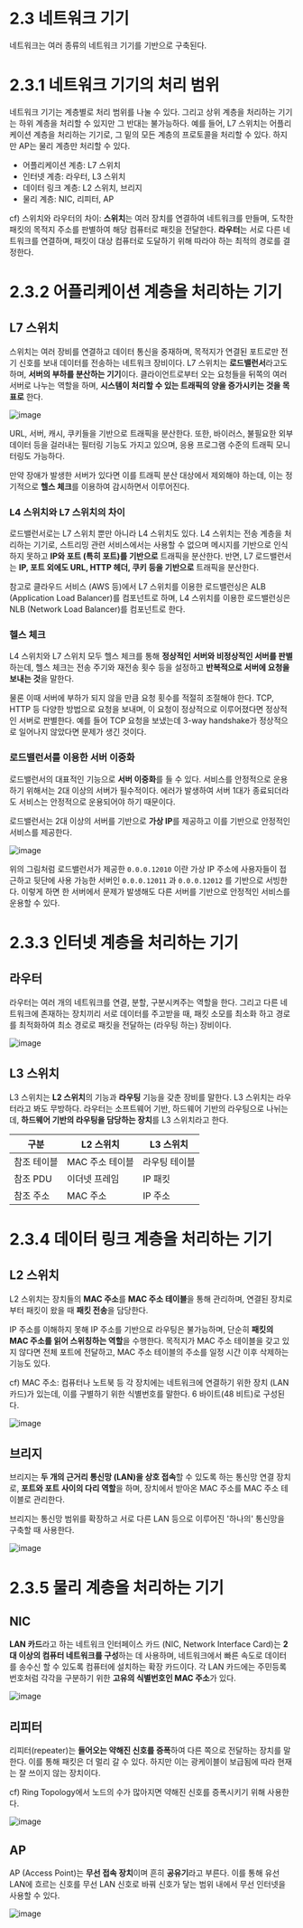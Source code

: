 # 2.3 네트워크 기기 

네트워크는 여러 종류의 네트워크 기기를 기반으로 구축된다. 

# 2.3.1 네트워크 기기의 처리 범위 

네트워크 기기는 계층별로 처리 범위를 나눌 수 있다. 그리고 상위 계층을 처리하는 기기는 하위 계층을 처리할 수 있지만 그 반대는 불가능하다. 예를 들어, L7 스위치는 어플리케이션 계층을 처리하는 기기로, 그 밑의 모든 계층의 프로토콜을 처리할 수 있다. 하지만 AP는 물리 계층만 처리할 수 있다. 

- 어플리케이션 계층: L7 스위치 
- 인터넷 계층: 라우터, L3 스위치 
- 데이터 링크 계층: L2 스위치, 브리지 
- 물리 계층: NIC, 리피터, AP 

cf) 스위치와 라우터의 차이: **스위치**는 여러 장치를 연결하여 네트워크를 만들며, 도착한 패킷의 목적지 주소를 판별하여 해당 컴퓨터로 패킷을 전달한다. **라우터**는 서로 다른 네트워크를 연결하며, 패킷이 대상 컴퓨터로 도달하기 위해 따라야 하는 최적의 경로를 결정한다. 

# 2.3.2 어플리케이션 계층을 처리하는 기기 

## L7 스위치 

스위치는 여러 장비를 연결하고 데이터 통신을 중재하며, 목적지가 연결된 포트로만 전기 신호를 보내 데이터를 전송하는 네트워크 장비이다. L7 스위치는 **로드밸런서**라고도 하며, **서버의 부하를 분산하는 기기**이다. 클라이언트로부터 오는 요청들을 뒤쪽의 여러 서버로 나누는 역할을 하며, **시스템이 처리할 수 있는 트래픽의 양을 증가시키는 것을 목표로** 한다. 

![image](https://user-images.githubusercontent.com/68090939/229772113-9fdeb825-f660-498d-b717-2aee9a8ea209.png)

URL, 서버, 캐시, 쿠키들을 기반으로 트래픽을 분산한다. 또한, 바이러스, 불필요한 외부 데이터 등을 걸러내는 필터링 기능도 가지고 있으며, 응용 프로그램 수준의 트래픽 모니터링도 가능하다. 

만약 장애가 발생한 서버가 있다면 이를 트래픽 분산 대상에서 제외해야 하는데, 이는 정기적으로 **헬스 체크**를 이용하여 감시하면서 이루어진다. 

### L4 스위치와 L7 스위치의 차이 

로드밸런서로는 L7 스위치 뿐만 아니라 L4 스위치도 있다. L4 스위치는 전송 계층을 처리하는 기기로, 스트리밍 관련 서비스에서는 사용할 수 없으며 메시지를 기반으로 인식하지 못하고 **IP와 포트 (특히 포트)를 기반으로** 트래픽을 분산한다. 반면, L7 로드밸런서는 **IP, 포트 외에도 URL, HTTP 헤더, 쿠키 등을 기반으로** 트래픽을 분산한다. 

참고로 클라우드 서비스 (AWS 등)에서 L7 스위치를 이용한 로드밸런싱은 ALB (Application Load Balancer)를 컴포넌트로 하며, L4 스위치를 이용한 로드밸런싱은 NLB (Network Load Balancer)를 컴포넌트로 한다. 

### 헬스 체크 

L4 스위치와 L7 스위치 모두 헬스 체크를 통해 **정상적인 서버와 비정상적인 서버를 판별**하는데, 헬스 체크는 전송 주기와 재전송 횟수 등을 설정하고 **반복적으로 서버에 요청을 보내는 것**을 말한다. 

물론 이때 서버에 부하가 되지 않을 만큼 요청 횟수를 적절히 조절해야 한다. TCP, HTTP 등 다양한 방법으로 요청을 보내며, 이 요청이 정상적으로 이루어졌다면 정상적인 서버로 판별한다. 예를 들어 TCP 요청을 보냈는데 3-way handshake가 정상적으로 일어나지 않았다면 문제가 생긴 것이다. 

### 로드밸런서를 이용한 서버 이중화 

로드밸런서의 대표적인 기능으로 **서버 이중화**를 들 수 있다. 서비스를 안정적으로 운용하기 위해서는 2대 이상의 서버가 필수적이다. 에러가 발생하여 서버 1대가 종료되더라도 서비스는 안정적으로 운용되어야 하기 때문이다. 

로드밸런서는 2대 이상의 서버를 기반으로 **가상 IP**를 제공하고 이를 기반으로 안정적인 서비스를 제공한다. 

![image](https://user-images.githubusercontent.com/68090939/229774077-770f0924-a49f-48da-9858-5dd304b422b4.png)

위의 그림처럼 로드밸런서가 제공한 `0.0.0.12010` 이란 가상 IP 주소에 사용자들이 접근하고 뒷단에 사용 가능한 서버인 `0.0.0.12011` 과 `0.0.0.12012` 를 기반으로 서빙한다. 이렇게 하면 한 서버에서 문제가 발생해도 다른 서버를 기반으로 안정적인 서비스를 운용할 수 있다. 

# 2.3.3 인터넷 계층을 처리하는 기기 

## 라우터 

라우터는 여러 개의 네트워크를 연결, 분할, 구분시켜주는 역할을 한다. 그리고 다른 네트워크에 존재하는 장치끼리 서로 데이터를 주고받을 때, 패킷 소모를 최소화 하고 경로를 최적화하여 최소 경로로 패킷을 전달하는 (라우팅 하는) 장비이다. 

![image](https://user-images.githubusercontent.com/68090939/229776582-cc435c91-7dfd-4a23-8be9-2e0349576f48.png)

## L3 스위치 

L3 스위치는 **L2 스위치**의 기능과 **라우팅** 기능을 갖춘 장비를 말한다. L3 스위치는 라우터라고 봐도 무방하다. 라우터는 소프트웨어 기반, 하드웨어 기반의 라우팅으로 나뉘는데, **하드웨어 기반의 라우팅을 담당하는 장치**를 L3 스위치라고 한다. 

|구분|L2 스위치|L3 스위치|
|---|---|---|
|참조 테이블|MAC 주소 테이블|라우팅 테이블|
|참조 PDU|이더넷 프레임|IP 패킷|
|참조 주소|MAC 주소|IP 주소|

# 2.3.4 데이터 링크 계층을 처리하는 기기 

## L2 스위치 

L2 스위치는 장치들의 **MAC 주소**를 **MAC 주소 테이블**을 통해 관리하며, 연결된 장치로부터 패킷이 왔을 때 **패킷 전송**을 담당한다. 

IP 주소를 이해하지 못해 IP 주소를 기반으로 라우팅은 불가능하며, 단순히 **패킷의 MAC 주소를 읽어 스위칭하는 역할**을 수행한다. 목적지가 MAC 주소 테이블을 갖고 있지 않다면 전체 포트에 전달하고, MAC 주소 테이블의 주소를 일정 시간 이후 삭제하는 기능도 있다. 

cf) MAC 주소: 컴퓨터나 노트북 등 각 장치에는 네트워크에 연결하기 위한 장치 (LAN 카드)가 있는데, 이를 구별하기 위한 식별번호를 말한다. 6 바이트(48 비트)로 구성된다.

![image](https://user-images.githubusercontent.com/68090939/229776638-cdd2ff74-e166-4aaf-8272-d86c1c1d249d.png)

## 브리지 

브리지는 **두 개의 근거리 통신망 (LAN)을 상호 접속**할 수 있도록 하는 통신망 연결 장치로, **포트와 포트 사이의 다리 역할**을 하며, 장치에서 받아온 MAC 주소를 MAC 주소 테이블로 관리한다. 

브리지는 통신망 범위를 확장하고 서로 다른 LAN 등으로 이루어진 '하나의' 통신망을 구축할 때 사용한다. 

![image](https://user-images.githubusercontent.com/68090939/229777601-a4027491-e690-49fe-ab0d-af10aae6e39d.png)

# 2.3.5 물리 계층을 처리하는 기기 

## NIC

**LAN 카드**라고 하는 네트워크 인터페이스 카드 (NIC, Network Interface Card)는 **2대 이상의 컴퓨터 네트워크를 구성**하는 데 사용하며, 네트워크에서 빠른 속도로 데이터를 송수신 할 수 있도록 컴퓨터에 설치하는 확장 카드이다. 각 LAN 카드에는 주민등록번호처럼 각각을 구분하기 위한 **고유의 식별번호인 MAC 주소**가 있다. 

![image](https://user-images.githubusercontent.com/68090939/229778164-41cec635-3b42-4c6c-b98a-3617201ae787.png)

## 리피터 

리피터(repeater)는 **들어오는 약해진 신호를 증폭**하여 다른 쪽으로 전달하는 장치를 말한다. 이를 통해 패킷은 더 멀리 갈 수 있다. 하지만 이는 광케이블이 보급됨에 따라 현재는 잘 쓰이지 않는 장치이다.

cf) Ring Topology에서 노드의 수가 많아지면 약해진 신호를 증폭시키기 위해 사용한다. 

![image](https://user-images.githubusercontent.com/68090939/229778424-6d57e2ca-d92c-4152-a5ff-bc90a66ff3e7.png) 

## AP 

AP (Access Point)는 **무선 접속 장치**이며 흔히 **공유기**라고 부른다. 이를 통해 유선 LAN에 흐르는 신호를 무선 LAN 신호로 바꿔 신호가 닿는 범위 내에서 무선 인터넷을 사용할 수 있다.  

![image](https://user-images.githubusercontent.com/68090939/229778643-5fd5d314-35bf-4ebc-a4c7-eba4eaa88a27.png)

